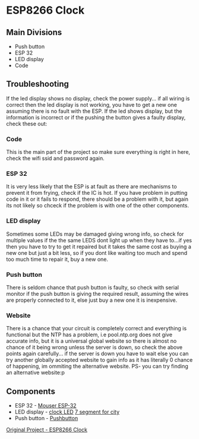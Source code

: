 # ESP8266 Clock
## Main Divisions
* Push button
* ESP 32
* LED display
* Code

## Troubleshooting
If the led display shows no display, check the power supply... if all wiring is correct then the led display is not working, you have to get a new one assuming there is no fault with the ESP.
If the led shows display, but the information is incorrect or if the pushing the button gives a faulty display, check these out:

### Code
This is the main part of the project so make sure everything is right in here, check the wifi ssid and password again.

### ESP 32
It is very less likely that the ESP is at fault as there are mechanisms to prevent it from frying, check if the IC is hot. If you have problem in putting code in it or it fails to respond, there should be a problem with it, but again its not likely so chceck if the problem is with one of the other components.

### LED display
Sometimes some LEDs may be damaged giving wrong info, so check for multiple values if the the same LEDS dont light up when they have to...if yes then you have to try to get it repaired but it takes the same cost as buying a new one but just a bit less, so if you dont like waiting too much and spend too much time to repair it, buy a new one.

### Push button
There is seldom chance that push button is faulty, so check with serial monitor if the push button is giving the required result, assuming the wires are properly connected to it, else just buy a new one it is inexpensive.

### Website
There is a chance that your circuit is completely correct and everything is functional but the NTP has a problem, i.e  pool.ntp.org does not give accurate info, but it is a universal global website so there is almost no chance of it being wrong unless the server is down, so check the above points again carefully... if the server is down you have to wait else you can try another globally accepted website to gain info as it has literally 0 chance of happening, im ommiting the alternative website. PS- you can try finding an alternative website:p

## Components
* ESP 32 - [Mouser ESP-32](https://robokits.co.in/iot-internet-of-things/esp32-development-board-wifi-bluetooth)
* LED display - [clock LED](https://www.indiamart.com/proddetail/4-digit-7-segment-display-module-for-arduino-tm1637-21664562773.html)
              [7 segment for city](https://www.indiamart.com/proddetail/seven-segment-display-20357853397.html)
* Push button - [Pushbutton](https://www.googleadservices.com/pagead/aclk?sa=L&ai=DChcSEwjmr6vRvsfpAhWVrZYKHWWaDdYYABAFGgJ0bA&ohost=www.google.com&cid=CAESQeD2Y5nlCpDNKLRnX8xPldG1aTgu02Z1YENbyiKjhCu-Gdy1Rm4h3MCVbiFzE_dLHIM21nbarc0k-LhSKreFRnTW&sig=AOD64_0K8Aas0a_Lboj6j_EnBJJbovnUOQ&ctype=5&q=&ved=2ahUKEwiOj6LRvsfpAhWHxjgGHXMUCCAQ9aACegQIDxBQ&adurl=)


[Original Project - ESP8266 Clock](https://github.com/KJSashank/Task-1.2/tree/master/ESP8266%20Clock)

